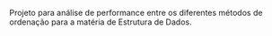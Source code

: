 Projeto para análise de performance entre os diferentes métodos de ordenação para a matéria de Estrutura de Dados.
